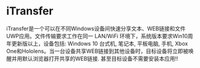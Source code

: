 # iTransfer
iTransfer是一个可以在不同Windows设备间快速分享文本、WEB链接和文件UWP应用。文件传输要求工作在同一 LAN/WiFi 环境下，系统版本要求Win10周年更新版以上，设备包括: Windows 10 台式机, 笔记本, 平板电脑, 手机, Xbox One和Hololens。当一台设备共享WEB链接到其他设备时，目标设备将立即被唤醒并用默认浏览器打开共享的WEB链接. 甚至目标设备不需要安装本应用!!
